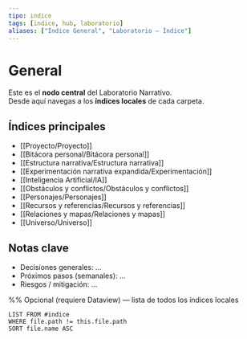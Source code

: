 ```yaml
---
tipo: indice
tags: [indice, hub, laboratorio]
aliases: ["Índice General", "Laboratorio – Índice"]
---
```


# General

Este es el **nodo central** del Laboratorio Narrativo.  
Desde aquí navegas a los **índices locales** de cada carpeta.

## Índices principales
- [[Proyecto/Proyecto]]
- [[Bitácora personal/Bitácora personal]]
- [[Estructura narrativa/Estructura narrativa]]
- [[Experimentación narrativa expandida/Experimentación]]
- [[Inteligencia Artificial/IA]]
- [[Obstáculos y conflictos/Obstáculos y conflictos]]
- [[Personajes/Personajes]]
- [[Recursos y referencias/Recursos y referencias]]
- [[Relaciones y mapas/Relaciones y mapas]]
- [[Universo/Universo]]

## Notas clave
- Decisiones generales: …
- Próximos pasos (semanales): …
- Riesgos / mitigación: …

%% Opcional (requiere Dataview) — lista de todos los índices locales
```dataview
LIST FROM #indice
WHERE file.path != this.file.path
SORT file.name ASC
